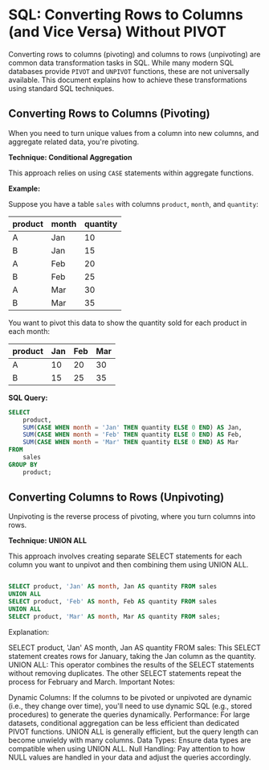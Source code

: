 # SQL: Converting Rows to Columns (and Vice Versa) Without PIVOT

Converting rows to columns (pivoting) and columns to rows (unpivoting) are common data transformation tasks in SQL. While many modern SQL databases provide `PIVOT` and `UNPIVOT` functions, these are not universally available. This document explains how to achieve these transformations using standard SQL techniques.

## Converting Rows to Columns (Pivoting)

When you need to turn unique values from a column into new columns, and aggregate related data, you're pivoting.

**Technique: Conditional Aggregation**

This approach relies on using `CASE` statements within aggregate functions.

**Example:**

Suppose you have a table `sales` with columns `product`, `month`, and `quantity`:

| product | month | quantity |
|---------|-------|----------|
| A       | Jan   | 10       |
| B       | Jan   | 15       |
| A       | Feb   | 20       |
| B       | Feb   | 25       |
| A       | Mar   | 30       |
| B       | Mar   | 35       |

You want to pivot this data to show the quantity sold for each product in each month:

| product | Jan | Feb | Mar |
|---------|-----|-----|-----|
| A       | 10  | 20  | 30  |
| B       | 15  | 25  | 35  |

**SQL Query:**

```sql
SELECT
    product,
    SUM(CASE WHEN month = 'Jan' THEN quantity ELSE 0 END) AS Jan,
    SUM(CASE WHEN month = 'Feb' THEN quantity ELSE 0 END) AS Feb,
    SUM(CASE WHEN month = 'Mar' THEN quantity ELSE 0 END) AS Mar
FROM
    sales
GROUP BY
    product;

```




## Converting Columns to Rows (Unpivoting)
Unpivoting is the reverse process of pivoting, where you turn columns into rows.

**Technique: UNION ALL**

This approach involves creating separate SELECT statements for each column you want to unpivot and then combining them using UNION ALL.

```sql

SELECT product, 'Jan' AS month, Jan AS quantity FROM sales
UNION ALL
SELECT product, 'Feb' AS month, Feb AS quantity FROM sales
UNION ALL
SELECT product, 'Mar' AS month, Mar AS quantity FROM sales;

```


Explanation:

SELECT product, 'Jan' AS month, Jan AS quantity FROM sales: This SELECT statement creates rows for January, taking the Jan column as the quantity.
UNION ALL: This operator combines the results of the SELECT statements without removing duplicates.
The other SELECT statements repeat the process for February and March.
Important Notes:

Dynamic Columns: If the columns to be pivoted or unpivoted are dynamic (i.e., they change over time), you'll need to use dynamic SQL (e.g., stored procedures) to generate the queries dynamically.
Performance: For large datasets, conditional aggregation can be less efficient than dedicated PIVOT functions. UNION ALL is generally efficient, but the query length can become unwieldy with many columns.
Data Types: Ensure data types are compatible when using UNION ALL.
Null Handling: Pay attention to how NULL values are handled in your data and adjust the queries accordingly.




